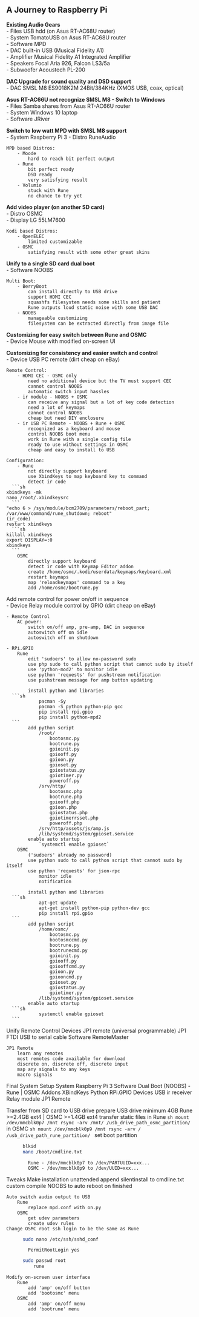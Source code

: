 A Journey to Raspberry Pi
---

**Existing Audio Gears**  
	- Files		USB hdd (on Asus RT-AC68U router)  
	- System		TomatoUSB on Asus RT-AC68U router  
	- Software	MPD  
	- DAC		built-in USB (Musical Fidelity A1)  
	- Amplifier	Musical Fidelity A1 Integrated Amplifier  
	- Speakers	Focal Aria 926, Falcon LS3/5a  
	- Subwoofer	Acoustech PL-200  
	
**DAC Upgrade for sound quality and DSD support**  
	- DAC		SMSL M8 ES9018K2M 24Bit/384KHz (XMOS USB, coax, optical)  
	
**Asus RT-AC66U not recognize SMSL M8 - Switch to Windows**  
	- Files		Samba shares from Asus RT-AC66U router  
	- System	Windows 10 laptop  
	- Software	JRiver  
	
**Switch to low watt MPD with SMSL M8 support**  
	- System	Raspberry Pi 3
	- Distro	RuneAudio  
	
	MPD based Distros:  
		- Moode  
			hard to reach bit perfect output  
		- Rune  
			bit perfect ready  
			DSD ready  
			very satisfying result  
		- Volumio  
			stuck with Rune  
			no chance to try yet  
			
**Add video player (on another SD card)**  
	- Distro	OSMC  
	- Display	LG 55LM7600  
	
	Kodi based Distros:  
		- OpenELEC  
			limited customizable  
		- OSMC  
			satisfying result with some other great skins  
			
**Unify to a single SD card dual boot**  
	- Software	NOOBS
	
	Multi Boot:  
		- BerryBoot  
			can install directly to USB drive  
			support HDMI CEC  
			squashfs filesystem needs some skills and patient  
			Rune outputs loud static noise with some USB DAC  
		- NOOBS  
			manageable customizing  
			filesystem can be extracted directly from image file  
		
**Customizing for easy switch between Rune and OSMC**  
	- Device	Mouse with modified on-screen UI  
	
**Customizing for consistency and easier switch and control**  
	- Device	USB PC remote (dirt cheap on eBay)  
	
	Remote Control:  
		- HDMI CEC - OSMC only  
			need no additional device but the TV must support CEC  
			cannot control NOOBS  
			automatic switch input hassles  
		- ir module - NOOBS + OSMC  
			can receive any signal but a lot of key code detection  
			need a lot of keymaps  
			cannot control NOOBS  
			cheap but need DIY enclosure  
		- ir USB PC Remote - NOOBS + Rune + OSMC  
			recognized as a keyboard and mouse  
			control NOOBS boot menu  
			work in Rune with a single config file  
			ready to use without settings in OSMC  
			cheap and easy to install to USB  
		
	Configuration:  
		- Rune  
			not directly support keyboard  
			use XbindKeys to map keyboard key to command  
			detect ir code  
      ```sh
	xbindkeys -mk
	nano /root/.xbindkeysrc
      ```
	"echo 6 > /sys/module/bcm2709/parameters/reboot_part; /var/www/command/rune_shutdown; reboot"  
	(ir_code)  
	restart xbindkeys  
      ```sh
	killall xbindkeys
	export DISPLAY=:0
	xbindkeys
      ```
		OSMC  
			directly support keyboard  
			detect ir code with Keymap Editor addon  
			create /home/osmc/.kodi/userdata/keymaps/keyboard.xml  
			restart keymaps  
			map 'reloadkeymaps' command to a key  
			add /home/osmc/bootrune.py  
	
Add remote control for power on/off in sequence  
	- Device	Relay module control by GPIO (dirt cheap on eBay)  
	
	- Remote Control  
		AC power:  
			switch on/off amp, pre-amp, DAC in sequence  
			autoswitch off on idle  
			autoswitch off on shutdown  
		
	- RPi.GPIO  
		Rune  
			edit 'sudoers' to allow no-password sudo  
			use php sudo to call python script that cannot sudo by itself  
			use 'python-mod2' to monitor idle  
			use python 'requests' for pushstream notification  
			use pushstream message for amp button updating  
			
			install python and libraries  
      ```sh
				pacman -Sy
				pacman -S python python-pip gcc
				pip install rpi.gpio
				pip install python-mpd2
      ```
			add python script  
				/root/  
					bootosmc.py
					bootrune.py
					gpioinit.py
					gpiooff.py 
					gpioon.py
					gpioset.py
					gpiostatus.py
					gpiotimer.py
					poweroff.py
				/srv/http/
					bootosmc.php
					bootrune.php
					gpiooff.php
					gpioon.php
					gpiostatus.php
					gpiotimerrsset.php
					poweroff.php
				/srv/http/assets/js/amp.js
				/lib/systemd/system/gpioset.service
			enable auto startup
				`systemctl enable gpioset`
		OSMC
			('sudoers' already no password)
			use python sudo to call python script that cannot sudo by itself
			use python 'requests' for json-rpc
				monitor idle
				notification
			
			install python and libraries
      ```sh
				apt-get update
				apt-get install python-pip python-dev gcc
				pip install rpi.gpio
      ```
			add python script
				/home/osmc/
					bootosmc.py
					bootosmccmd.py
					bootrune.py
					bootrunecmd.py
					gpioinit.py
					gpiooff.py 
					gpiooffcmd.py 
					gpioon.py 
					gpiooncmd.py
					gpioset.py
					gpiostatus.py
					gpiotimer.py
				/lib/systemd/system/gpioset.service
			enable auto startup
      ```sh
				systemctl enable gpioset
      ```
	
Unify Remote Control
	Devices		JP1 remote (universal programmable)
				JP1 FTDI USB to serial cable
	Software	RemoteMaster
	
	JP1 Remote
		learn any remotes
		most remotes code available for download
		discrete on, discrete off, discrete input
		map any signals to any keys
		macro signals
		
Final System Setup
	System	Raspberry Pi 3
	Software	Dual Boot (NOOBS) - Rune | OSMC
	Addons		XBindKeys
				Python
				RPi.GPIO
	Devices		USB ir receiver
				Relay module
				JP1 Remote
				
Transfer from SD card to USB drive
	prepare USB drive
		minimum 4GB
		Rune >=2.4GB ext4 | OSMC >=1.4GB ext4
	transfer static files
		in Rune
    ```sh
			mount /dev/mmcblk0p7 /mnt
			rsync -arv /mnt/ /usb_drive_path_osmc_partition/
    ```
		in OSMC
    ```sh
			mount /dev/mmcblk0p9 /mnt
			rsync -arv / /usb_drive_path_rune_partition/
    ```
	set boot partition
  ```sh
		blkid
		nano /boot/cmdline.txt
  ```
			Rune - /dev/mmcblk0p7 to /dev/PARTUUID=xxx...
			OSMC - /dev/mmcblk0p9 to /dev/UUID=xxx...
			
Tweaks
	Make installation unattended
		append silentinstall to cmdline.txt
		custom compile NOOBS to auto reboot on finished
		
	Auto switch audio output to USB
		Rune
			replace mpd.conf with on.py
		OSMC
			get udev parameters
			create udev rules
	Change OSMC root ssh login to be the same as Rune
  ```sh
		sudo nano /etc/ssh/sshd_conf
  ```
			PermitRootLogin yes
  ```sh
		sudo passwd root
			rune
  ```
		
	Modify on-screen user interface
		Rune
			add 'amp' on/off button
			add 'bootosmc' menu
		OSMC
			add 'amp' on/off menu
			add 'bootrune' menu
	
